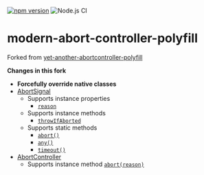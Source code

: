 [![npm version](https://badge.fury.io/js/modern-abortcontroller-polyfill.svg)](https://badge.fury.io/js/modern-abortcontroller-polyfill)
![Node.js CI](https://github.com/l246804/abort-controller-polyfill/workflows/Node.js%20CI/badge.svg)

# modern-abort-controller-polyfill

Forked from [yet-another-abortcontroller-polyfill](https://www.npmjs.com/package/yet-another-abortcontroller-polyfill)

**Changes in this fork**

- **Forcefully override native classes**
- [AbortSignal](https://developer.mozilla.org/en-US/docs/Web/API/AbortSignal)
  - Supports instance properties
    - [`reason`](https://developer.mozilla.org/en-US/docs/Web/API/AbortSignal/reason)
  - Supports instance methods
    - [`throwIfAborted`](https://developer.mozilla.org/en-US/docs/Web/API/AbortSignal/throwIfAborted)
  - Supports static methods
    - [`abort()`](https://developer.mozilla.org/en-US/docs/Web/API/AbortSignal/abort_static)
    - [`any()`](https://developer.mozilla.org/en-US/docs/Web/API/AbortSignal/any_static)
    - [`timeout()`](https://developer.mozilla.org/en-US/docs/Web/API/AbortSignal/timeout_static)
- [AbortController](https://developer.mozilla.org/en-US/docs/Web/API/AbortController)
  - Supports instance method [`abort(reason)`](https://developer.mozilla.org/en-US/docs/Web/API/AbortController/abort)
